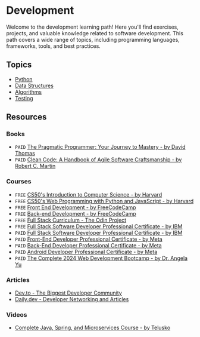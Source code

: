 # Development

Welcome to the development learning path! Here you'll find exercises, projects, and valuable knowledge related to software development. This path covers a wide range of topics, including programming languages, frameworks, tools, and best practices.

## Topics

- [Python](./1-python/README.md)
- [Data Structures](./2-data-structures/README.md)
- [Algorithms](./3-algorithms/README.md)
- [Testing](./4-testing/README.md)

## Resources

### Books

- `PAID` [The Pragmatic Programmer: Your Journey to Mastery - by David Thomas](https://www.amazon.com/dp/0135957052/)
- `PAID` [Clean Code: A Handbook of Agile Software Craftsmanship - by Robert C. Martin](https://www.amazon.com/dp/0132350882/)

### Courses

- `FREE` [CS50's Introduction to Computer Science - by Harvard](https://www.edx.org/learn/computer-science/harvard-university-cs50-s-introduction-to-computer-science)
- `FREE` [CS50's Web Programming with Python and JavaScript - by Harvard](https://www.edx.org/learn/web-development/harvard-university-cs50-s-web-programming-with-python-and-javascript)
- `FREE` [Front End Development - by FreeCodeCamp](https://www.freecodecamp.org/learn/front-end-development-libraries/)
- `FREE` [Back-end Development - by FreeCodeCamp](https://www.freecodecamp.org/learn/back-end-development-and-apis/)
- `FREE` [Full Stack Curriculum - The Odin Project](https://www.theodinproject.com/)
- `FREE` [Full Stack Software Developer Professional Certificate - by IBM](https://www.edx.org/certificates/professional-certificate/ibm-full-stack-developer)
- `PAID` [Full Stack Software Developer Professional Certificate - by IBM](https://www.coursera.org/professional-certificates/ibm-full-stack-cloud-developer)
- `PAID` [Front-End Developer Professional Certificate - by Meta](https://www.coursera.org/professional-certificates/meta-front-end-developer)
- `PAID` [Back-End Developer Professional Certificate - by Meta](https://www.coursera.org/professional-certificates/ibm-backend-development)
- `PAID` [Android Developer Professional Certificate - by Meta](https://www.coursera.org/professional-certificates/meta-android-developer)
- `PAID` [The Complete 2024 Web Development Bootcamp - by Dr. Angela Yu](https://www.udemy.com/course/the-complete-web-development-bootcamp/)

### Articles

- [Dev.to - The Biggest Developer Community](https://dev.to/)
- [Daily.dev - Developer Networking and Articles](https://daily.dev/)

### Videos

- [Complete Java, Spring, and Microservices Course - by Telusko](https://youtu.be/4XTsAAHW_Tc)
